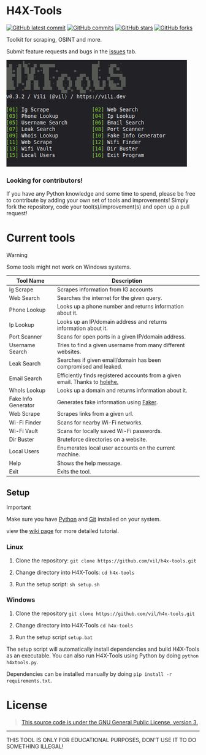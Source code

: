 # H4X-Tools

[![GitHub latest commit](https://badgen.net/github/last-commit/vil/H4X-Tools)](https://GitHub.com/vil/H4X-Tools/commit/)
[![GitHub commits](https://badgen.net/github/commits/vil/H4X-Tools)](https://GitHub.com/vil/H4X-Tools/commit/)
[![GitHub stars](https://badgen.net/github/stars/vil/H4X-Tools)](https://GitHub.com/vil/H4X-Tools/stargazers/)
[![GitHub forks](https://badgen.net/github/forks/vil/H4X-Tools)](https://GitHub.com/vil/H4X-Tools/network/)

Toolkit for scraping, OSINT and more.

Submit feature requests and bugs in the [issues](https://github.com/vil/H4X-Tools/issues) tab.

![](https://github.com/AydoganCan60/H4X-Tools/blob/master/img/gui-v0.3.3)

### Looking for contributors!

If you have any Python knowledge and some time to spend, please be free to contribute by adding your own set of tools
and improvements! Simply fork the repository, code your tool(s)/improvement(s) and open up a pull request!

# Current tools

> [!WARNING]
> Some tools might not work on Windows systems.

| Tool Name           | Description                                                                                                       |
|---------------------|-------------------------------------------------------------------------------------------------------------------|
| Ig Scrape           | Scrapes information from IG accounts                                                                              |
| Web Search          | Searches the internet for the given query.                                                                        |
| Phone Lookup        | Looks up a phone number and returns information about it.                                                         |
| Ip Lookup           | Looks up an IP/domain address and returns information about it.                                                   |
| Port Scanner        | Scans for open ports in a given IP/domain address.                                                                |
| Username Search     | Tries to find a given username from many different websites.                                                      |
| Leak Search			      | Searches if given email/domain has been compromised and leaked.                                                   |
| Email Search        | Efficiently finds registered accounts from a given email. Thanks to [holehe.](https://github.com/megadose/holehe) |
| WhoIs Lookup        | Looks up a domain and returns information about it.                                                               |
| Fake Info Generator | Generates fake information using [Faker](https://pypi.org/project/Faker/).                                        |
| Web Scrape          | Scrapes links from a given url.                                                                                   |
| Wi-Fi Finder        | Scans for nearby Wi-Fi networks.                                                                                  |
| Wi-Fi Vault         | Scans for locally saved Wi-Fi passwords.                                                                          |
| Dir Buster          | Bruteforce directories on a website.                                                                              |
| Local Users			      | Enumerates local user accounts on the current machine.                                                            |
| Help                | Shows the help message.                                                                                           |
| Exit                | Exits the tool.                                                                                                   |

## Setup

> [!IMPORTANT]
> Make sure you have [Python](https://www.python.org/downloads/) and [Git](https://git-scm.com/downloads) installed on
> your system.
>
> view the [wiki page](https://github.com/vil/H4X-Tools/wiki) for more detailed tutorial.

### Linux

1. Clone the repository: `git clone https://github.com/vil/h4x-tools.git`

2. Change directory into H4X-Tools: `cd h4x-tools`

3. Run the setup script: `sh setup.sh`

### Windows

1. Clone the repository `git clone https://github.com/vil/h4x-tools.git`

2. Change directory into H4X-Tools `cd h4x-tools`

3. Run the setup script `setup.bat`

The setup script will automatically install dependencies and build H4X-Tools as an executable.
You can also run H4X-Tools using Python by doing `python h4xtools.py`.

Dependencies can be installed manually by doing `pip install -r requirements.txt`.

# License

> [This source code is under the GNU General Public License, version 3.](https://www.gnu.org/licenses/gpl-3.0.txt)

-------------------------------------------
THIS TOOL IS ONLY FOR EDUCATIONAL PURPOSES, DON'T USE IT TO DO SOMETHING ILLEGAL!
